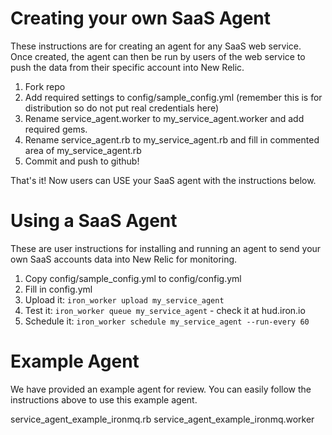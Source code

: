 

# Creating your own SaaS Agent

These instructions are for creating an agent for any SaaS web service. Once created, the agent can then be run by users of the
web service to push the data from their specific account into New Relic.

1. Fork repo
1. Add required settings to config/sample_config.yml (remember this is for distribution so do not put real credentials here)
1. Rename service_agent.worker to my_service_agent.worker and add required gems.
1. Rename service_agent.rb to my_service_agent.rb and fill in commented area of my_service_agent.rb
1. Commit and push to github!

That's it! Now users can USE your SaaS agent with the instructions below.


# Using a SaaS Agent

These are user instructions for installing and running an agent to send your own SaaS accounts data into New Relic for monitoring.

1. Copy config/sample_config.yml to config/config.yml
1. Fill in config.yml
1. Upload it: `iron_worker upload my_service_agent`
1. Test it: `iron_worker queue my_service_agent` - check it at hud.iron.io
1. Schedule it: `iron_worker schedule my_service_agent --run-every 60`


# Example Agent

We have provided an example agent for review. You can easily follow the instructions above to use this example agent.

service_agent_example_ironmq.rb
service_agent_example_ironmq.worker



